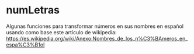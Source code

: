 
numLetras
=========

Algunas funciones para transformar números en sus nombres en español usando como base este artículo de wikipedia:
https://es.wikipedia.org/wiki/Anexo:Nombres_de_los_n%C3%BAmeros_en_espa%C3%B1ol
